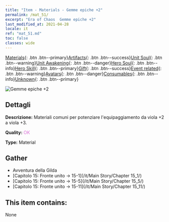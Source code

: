 ```yaml
---
title: "Item - Materials - Gemme epiche +2"
permalink: /mat_51/
excerpt: "Era of Chaos  Gemme epiche +2"
last_modified_at: 2021-04-28
locale: it
ref: "mat_51.md"
toc: false
classes: wide
---
```

 [Materials](/ItemsIT/){: .btn .btn--primary}[Artifacts](/ItemsIT/Artifacts/){: .btn .btn--success}[Unit Soul](/ItemsIT/UnitSoul/){: .btn .btn--warning}[Unit Awakening](/ItemsIT/UnitAwakening/){: .btn .btn--danger}[Hero Soul](/ItemsIT/HeroSoul/){: .btn .btn--info}[Hero Skill](/ItemsIT/HeroSkill/){: .btn .btn--primary}[Gift](/ItemsIT/Gift/){: .btn .btn--success}[Event related](/ItemsIT/Events/){: .btn .btn--warning}[Avatars](/ItemsIT/Avatars/){: .btn .btn--danger}[Consumables](/ItemsIT/Consumables/){: .btn .btn--info}[Unknown](/ItemsIT/Unknown/){: .btn .btn--primary}

 ![Gemme epiche +2](/images/t/i_cailiao_baoshi2.png)

## Dettagli
 **Descrizione:** Materiali comuni per potenziare l'equipaggiamento da viola +2 a viola +3.

 **Quality:** <span style="color: #DA70D6">OK</span>

 **Type:** Material

## Gather

*    Avventura della Gilda 
*    [Capitolo 15: Fronte unito -> 15-1](/it/Main Story/Chapter 15_1/) 
*    [Capitolo 15: Fronte unito -> 15-5](/it/Main Story/Chapter 15_5/) 
*    [Capitolo 15: Fronte unito -> 15-11](/it/Main Story/Chapter 15_11/) 

## This item contains:

  None

